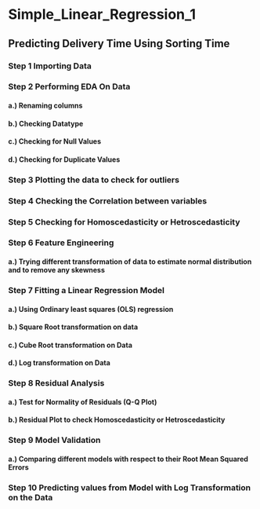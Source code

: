 # Simple_Linear_Regression_1
## Predicting Delivery Time Using Sorting Time
### Step 1 Importing Data
### Step 2 Performing EDA On Data
#### a.) Renaming columns
#### b.) Checking Datatype
#### c.) Checking for Null Values
#### d.) Checking for Duplicate Values
### Step 3 Plotting the data to check for outliers
### Step 4 Checking the Correlation between variables
### Step 5 Checking for Homoscedasticity or Hetroscedasticity
### Step 6 Feature Engineering
#### a.) Trying different transformation of data to estimate normal distribution and to remove any skewness
### Step 7 Fitting a Linear Regression Model
#### a.) Using Ordinary least squares (OLS) regression
#### b.) Square Root transformation on data
#### c.) Cube Root transformation on Data
#### d.) Log transformation on Data
### Step 8 Residual Analysis
#### a.) Test for Normality of Residuals (Q-Q Plot)
#### b.) Residual Plot to check Homoscedasticity or Hetroscedasticity
### Step 9 Model Validation
#### a.) Comparing different models with respect to their Root Mean Squared Errors
### Step 10 Predicting values from Model with Log Transformation on the Data

